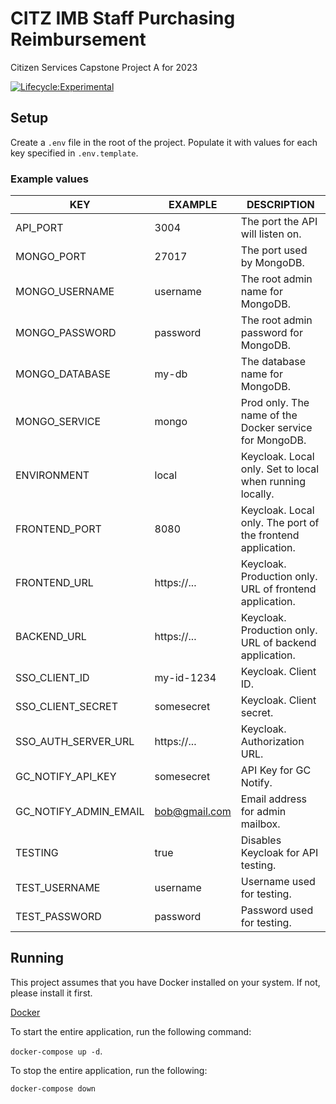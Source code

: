 # CITZ IMB Staff Purchasing Reimbursement

Citizen Services Capstone Project A for 2023

[![Lifecycle:Experimental](https://img.shields.io/badge/Lifecycle-Experimental-339999)](Redirect-URL)

## Setup

Create a `.env` file in the root of the project. Populate it with values for each key specified in `.env.template`.

### Example values

| KEY                   | EXAMPLE       | DESCRIPTION                                                 |
| --------------------- | ------------- | ----------------------------------------------------------- |
| API_PORT              | 3004          | The port the API will listen on.                            |
| MONGO_PORT            | 27017         | The port used by MongoDB.                                   |
| MONGO_USERNAME        | username      | The root admin name for MongoDB.                            |
| MONGO_PASSWORD        | password      | The root admin password for MongoDB.                        |
| MONGO_DATABASE        | my-db         | The database name for MongoDB.                              |
| MONGO_SERVICE         | mongo         | Prod only. The name of the Docker service for MongoDB.      |
| ENVIRONMENT           | local         | Keycloak. Local only. Set to local when running locally.    |
| FRONTEND_PORT         | 8080          | Keycloak. Local only. The port of the frontend application. |
| FRONTEND_URL          | https://...   | Keycloak. Production only. URL of frontend application.     |
| BACKEND_URL           | https://...   | Keycloak. Production only. URL of backend application.      |
| SSO_CLIENT_ID         | my-id-1234    | Keycloak. Client ID.                                        |
| SSO_CLIENT_SECRET     | somesecret    | Keycloak. Client secret.                                    |
| SSO_AUTH_SERVER_URL   | https://...   | Keycloak. Authorization URL.                                |
| GC_NOTIFY_API_KEY     | somesecret    | API Key for GC Notify.                                      |
| GC_NOTIFY_ADMIN_EMAIL | bob@gmail.com | Email address for admin mailbox.                            |
| TESTING               | true          | Disables Keycloak for API testing.                          |
| TEST_USERNAME         | username      | Username used for testing.                                  |
| TEST_PASSWORD         | password      | Password used for testing.                                  |

## Running

This project assumes that you have Docker installed on your system. If not, please install it first.

[Docker](https://www.docker.com/)

To start the entire application, run the following command:

`docker-compose up -d`.

To stop the entire application, run the following:

`docker-compose down`
